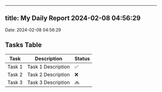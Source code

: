 
---
title: My Daily Report 2024-02-08 04:56:29
---

Date: 2024-02-08 04:56:29

## Tasks Table

| Task | Description | Status |
|------|-------------|--------|
| Task 1 | Task 1 Description | ✅ |
| Task 2 | Task 2 Description | ❌ |
| Task 3 | Task 3 Description | 🔜 |
